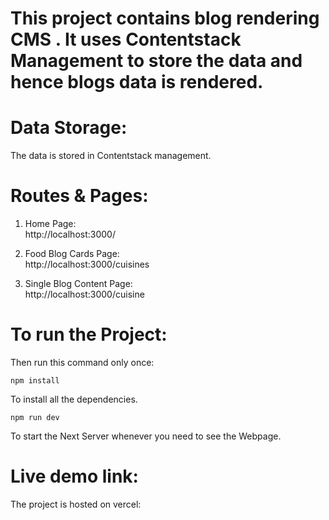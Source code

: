 # This project contains blog rendering CMS . It uses Contentstack Management to store the data and hence blogs data is rendered.

# Data Storage:

The data is stored in Contentstack management.

# Routes & Pages:

1. Home Page: \
   http://localhost:3000/

2. Food Blog Cards Page:\
   http://localhost:3000/cuisines

3. Single Blog Content Page:\
   http://localhost:3000/cuisine

# To run the Project:

Then run this command only once:

    npm install

To install all the dependencies.

    npm run dev

To start the Next Server whenever you need to see the Webpage.

# Live demo link:

The project is hosted on vercel:
